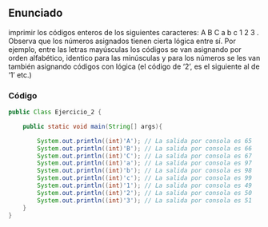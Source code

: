 ## Enunciado

imprimir los códigos enteros de los siguientes caracteres: A B C a b c 1 2 3 . 
Observa que los números asignados tienen cierta lógica entre sí. Por ejemplo, entre las 
letras mayúsculas los códigos se van asignando por orden alfabético, identico para las 
minúsculas y para los números se les van también asignando códigos con lógica (el código 
de ‘2’, es el siguiente al de ‘1’ etc.)

### Código

```java
public Class Ejercicio_2 {

    public static void main(String[] args){

        System.out.println((int)'A'); // La salida por consola es 65
        System.out.println((int)'B'); // La salida por consola es 66
        System.out.println((int)'C'); // La salida por consola es 67
        System.out.println((int)'a'); // La salida por consola es 97
        System.out.println((int)'b'); // La salida por consola es 98
        System.out.println((int)'c'); // La salida por consola es 99
        System.out.println((int)'1'); // La salida por consola es 49
        System.out.println((int)'2'); // La salida por consola es 50
        System.out.println((int)'3'); // La salida por consola es 51
    }
}
```